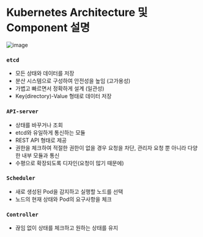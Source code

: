 # Kubernetes Architecture 및 Component 설명

![image](https://user-images.githubusercontent.com/49095587/230916161-1cabd453-76ef-4aee-b2bb-3c148ec47c80.png)

### `etcd`

- 모든 상태와 데이터를 저장
- 분산 시스템으로 구성하여 안전성을 높임 (고가용성)
- 가볍고 빠르면서 정확하게 설계 (일관성)
- Key(directory)-Value 형태로 데이터 저장

### `API-server`

- 상태를 바꾸거나 조회
- etcd와 유일하게 통신하는 모듈
- REST API 형태로 제공
- 권한을 체크하여 적절한 권한이 없을 경우 요청을 차단, 관리자 요청 뿐 아니라 다양한 내부 모듈과 통신
- 수평으로 확장되도록 디자인(요청이 많기 때문에)

### `Scheduler`

- 새로 생성된 Pod을 감지하고 실행할 노드를 선택
- 노드의 현재 상태와 Pod의 요구사항을 체크

### `Controller`

- 끊임 없이 상태를 체크하고 원하는 상태를 유지
